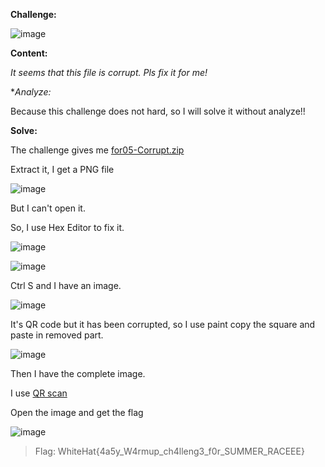 **Challenge:**

![image](https://user-images.githubusercontent.com/94149390/175924042-bd68513d-667f-4413-a31c-7347280599ee.png)

**Content:**

*It seems that this file is corrupt. Pls fix it for me!*

**Analyze:*

Because this challenge does not hard, so I will solve it without analyze!!

**Solve:**

The challenge gives me [for05-Corrupt.zip](https://github.com/kietbl/Write-up/blob/main/WhiteHat%20Play%2011/for05-Corrupt/for05-Corrupt.zip)

Extract it, I get a PNG file 

![image](https://user-images.githubusercontent.com/94149390/175924735-6dc5c621-fa96-4235-b2d3-eb4580537590.png)

But I can't open it.

So, I use Hex Editor to fix it. 

![image](https://user-images.githubusercontent.com/94149390/175925625-419c8387-4c8a-4cbf-9d09-b663fab21f24.png)

![image](https://user-images.githubusercontent.com/94149390/175925774-de2462b7-507a-4e0d-b917-a12899624ca0.png)

Ctrl S and I have an image. 

![image](https://user-images.githubusercontent.com/94149390/175925896-abf59891-4412-4b2e-abe1-5cb4dc9c344d.png)

It's QR code but it has been corrupted, so I use paint copy the square and paste in removed part. 

![image](https://user-images.githubusercontent.com/94149390/175926392-bfdcd772-62fe-4860-be0d-f5e1482244f1.png)

Then I have the complete image. 

I use [QR scan](https://qrcodescan.in/)

Open the image and get the flag 

![image](https://user-images.githubusercontent.com/94149390/175926642-453a1547-28f9-4988-9635-013c76c41de2.png)

>Flag: WhiteHat{4a5y_W4rmup_ch4lleng3_f0r_SUMMER_RACEEE}

